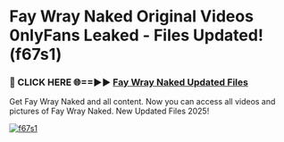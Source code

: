 # Fay Wray Naked Original Videos 0nlyFans Leaked - Files Updated! (f67s1)

<h3>🔴 CLICK HERE 🌐==►► <a href="https://tinyurl.com/yckcrads" rel="nofollow">Fay Wray Naked Updated Files</a></h3>

Get Fay Wray Naked and all content. Now you can access all videos and pictures of Fay Wray Naked. New Updated Files 2025!

[![f67s1](https://i.imgur.com/hpKpOFt.gif)](https://tinyurl.com/yckcrads)
